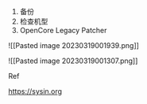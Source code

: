 1. 备份
2. 检查机型
3. OpenCore Legacy Patcher

![[Pasted image 20230319001939.png]]

![[Pasted image 20230319001307.png]]

Ref

https://sysin.org
